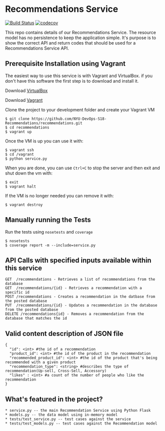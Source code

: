 # Recommendations Service

[![Build Status](https://travis-ci.org/NYU-DevOps-S18-Recommendations/recommendations.svg?branch=master)](https://travis-ci.org/NYU-DevOps-S18-Recommendations/recommendations)
[![codecov](https://codecov.io/gh/NYU-DevOps-S18-Recommendations/recommendations/branch/master/graph/badge.svg)](https://codecov.io/gh/NYU-DevOps-S18-Recommendations/recommendations)

This repo contains details of our Recommendations Service.
The resource model has no persistence to keep the application simple. It's purpose is to show the correct API and return codes that should be used for a Recommendations Service API.

## Prerequisite Installation using Vagrant

The easiest way to use this service is with Vagrant and VirtualBox. if you don't have this software the first step is to download and install it.

Download [VirtualBox](https://www.virtualbox.org/)

Download [Vagrant](https://www.vagrantup.com/)

Clone the project to your development folder and create your Vagrant VM

    $ git clone https://github.com/NYU-DevOps-S18-Recommendations/recommendations.git
    $ cd recommendations
    $ vagrant up

Once the VM is up you can use it with:

    $ vagrant ssh
    $ cd /vagrant
    $ python service.py

When you are done, you can use `Ctrl+C` to stop the server and then exit and shut down the vm with:

    $ exit
    $ vagrant halt

If the VM is no longer needed you can remove it with:

    $ vagrant destroy

## Manually running the Tests

Run the tests using `nosetests` and `coverage`

    $ nosetests
    $ coverage report -m --include=service.py

## API Calls with specified inputs available within this service

    GET  /recommendations - Retrieves a list of recommendations from the database
    GET  /recommendations/{id} - Retrieves a recommendation with a specific id
    POST /recommendations - Creates a recommendation in the datbase from the posted database
    PUT  /recommendations/{id} - Updates a recommendation in the database from the posted database
    DELETE /recommendations{id} - Removes a recommendation from the database that matches the id

## Valid content description of JSON file

    {
      "id": <int> #the id of a recommendation 
	  "product_id": <int> #the id of the product in the recommendation 
	  "recommended_product_id": <int> #the id of the product that's being recommended with a given product
	  "recommendation_type": <string> #describes the type of recommendation(Up-sell, Cross-Sell, Accessory)
	  "likes" : <int> #a count of the number of people who like the recommendation 
    }

## What's featured in the project?

    * service.py -- the main Recommendation Service using Python Flask
    * models.py -- the data model using in-memory model
    * tests/test_service.py -- test cases against the service
    * tests/test_models.py -- test cases against the Recommendation model
